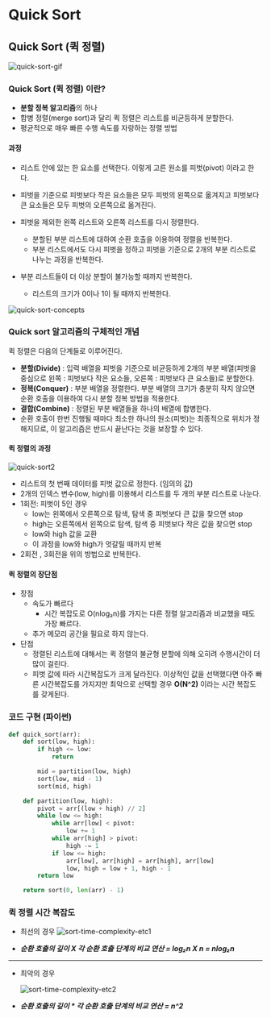 # Quick Sort

## Quick Sort (퀵 정렬)

![quick-sort-gif](../../images/quick-sort-gif.gif "quick-sort-gif")

### Quick Sort (퀵 정렬) 이란?

- **분할 정복 알고리즘**의 하나
- 합병 정렬(merge sort)과 달리 퀵 정렬은 리스트를 비균등하게 분할한다.
- 평균적으로 매우 빠른 수행 속도를 자랑하는 정렬 방법

#### 과정

- 리스트 안에 있는 한 요소를 선택한다. 이렇게 고른 원소를 피벗(pivot) 이라고 한다.
- 피벗을 기준으로 피벗보다 작은 요소들은 모두 피벗의 왼쪽으로 옮겨지고 피벗보다 큰 요소들은 모두 피벗의 오른쪽으로 옮겨진다.
- 피벗을 제외한 왼쪽 리스트와 오른쪽 리스트를 다시 정렬한다.

  - 분할된 부분 리스트에 대하여 순환 호출을 이용하여 정렬을 반복한다.
  - 부분 리스트에서도 다시 피벗을 정하고 피벗을 기준으로 2개의 부분 리스트로 나누는 과정을 반복한다.

- 부분 리스트들이 더 이상 분할이 불가능할 때까지 반복한다.
  - 리스트의 크기가 0이나 1이 될 때까지 반복한다.

![quick-sort-concepts](../../images/quick-sort-concepts.png "quick-sort-concepts")

### Quick sort 알고리즘의 구체적인 개념

퀵 정렬은 다음의 단계들로 이루어진다.

- **분할(Divide)** : 입력 배열을 피벗을 기준으로 비균등하게 2개의 부분 배열(피벗을 중심으로 왼쪽 : 피벗보다 작은 요소들, 오른쪽 : 피벗보다 큰 요소들)로 분할한다.
- **정복(Conquer)** : 부분 배열을 정렬한다. 부분 배열의 크기가 충분히 작지 않으면 순환 호출을 이용하여 다시 분할 정복 방법을 적용한다.
- **결합(Combine)** : 정렬된 부분 배열들을 하나의 배열에 합병한다.
- 순환 호출이 한번 진행될 때마다 최소한 하나의 원소(피벗)는 최종적으로 위치가 정해지므로, 이 알고리즘은 반드시 끝난다는 것을 보장할 수 있다.

#### 퀵 정렬의 과정

![quick-sort2](../../images/quick-sort2.png "quick-sort2")

- 리스트의 첫 번째 데이터를 피벗 값으로 정한다. (임의의 값)
- 2개의 인덱스 변수(low, high)를 이용해서 리스트를 두 개의 부분 리스트로 나눈다.
- 1회전: 피벗이 5인 경우
  - low는 왼쪽에서 오른쪽으로 탐색, 탐색 중 피벗보다 큰 값을 찾으면 stop
  - high는 오른쪽에서 왼쪽으로 탐색, 탐색 중 피벗보다 작은 값을 찾으면 stop
  - low와 high 값을 교환
  - 이 과정을 low와 high가 엇갈릴 때까지 반복
- 2회전 , 3회전을 위의 방법으로 반복한다.

#### 퀵 정렬의 장단점

- 장점
  - 속도가 빠르다
    - 시간 복잡도로 O(nlog₂n)를 가지는 다른 정렬 알고리즘과 비교했을 때도 가장 빠르다.
  - 추가 메모리 공간을 필요로 하지 않는다.
- 단점
  - 정렬된 리스트에 대해서는 퀵 정렬의 불균형 분할에 의해 오히려 수행시간이 더 많이 걸린다.
  - 피벗 값에 따라 시간복잡도가 크게 달라진다. 이상적인 값을 선택했다면 아주 빠른 시간복잡도를 가지지만 최악으로 선택할 경우 **O(N^2)** 이라는 시간 복잡도를 갖게된다.

### 코드 구현 (파이썬)

```python
def quick_sort(arr):
    def sort(low, high):
        if high <= low:
            return

        mid = partition(low, high)
        sort(low, mid - 1)
        sort(mid, high)

    def partition(low, high):
        pivot = arr[(low + high) // 2]
        while low <= high:
            while arr[low] < pivot:
                low += 1
            while arr[high] > pivot:
                high -= 1
            if low <= high:
                arr[low], arr[high] = arr[high], arr[low]
                low, high = low + 1, high - 1
        return low

    return sort(0, len(arr) - 1)

```

### 퀵 정렬 시간 복잡도

- 최선의 경우
  ![sort-time-complexity-etc1](../../images/sort-time-complexity-etc1.png "sort-time-complexity-etc1")

- **_순환 호출의 깊이 X 각 순환 호출 단계의 비교 연산 = log₂n X n = nlog₂n_**

---

- 최악의 경우

  ![sort-time-complexity-etc2](../../images/sort-time-complexity-etc2.png "sort-time-complexity-etc2")

- **_순환 호출의 깊이 \* 각 순환 호출 단계의 비교 연산 = n^2_**
